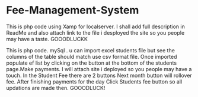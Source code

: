 # Fee-Management-System
This is php code using Xamp for localserver. I shall add full description in ReadMe and also attach link to the file i desployed the site so you people may have a taste. GOOODLUCKK

This is php code. mySql . u can import excel students file but see the columns of the table should match use csv format file. Once imported populate ef list by clicking on the button at the bottom of the students page.Make payments. I will attach site i  deployed so you people may have a touch. In the Student Fee there are 2 buttons Next month button will rollover fee. After finishing payments for the day Click Students fee button so all updations are made then. GOOODLUCK!
